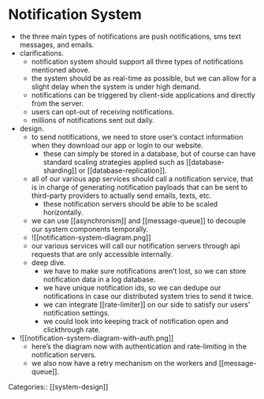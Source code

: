 # Notification System

- the three main types of notifications are push notifications, sms text messages, and emails.
- clarifications.
	- notification system should support all three types of notifications mentioned above.
	- the system should be as real-time as possible, but we can allow for a slight delay when the system is under high demand.
	- notifications can be triggered by client-side applications and directly from the server.
	- users can opt-out of receiving notifications.
	- millions of notifications sent out daily.
- design.
	- to send notifications, we need to store user’s contact information when they download our app or login to our website.
		- these can simply be stored in a database, but of course can have standard scaling strategies applied such as [[database-sharding]] or [[database-replication]].
	- all of our various app services should call a notification service, that is in charge of generating notification payloads that can be sent to third-party providers to actually send emails, texts, etc.
		- these notification servers should be able to be scaled horizontally.
	- we can use [[asynchronism]] and [[message-queue]] to decouple our system components temporally.
	- ![[notification-system-diagram.png]]
	- our various services will call our notification servers through api requests that are only accessible internally.
	- deep dive.
		- we have to make sure notifications aren’t lost, so we can store notification data in a log database.
		- we have unique notification ids, so we can dedupe our notifications in case our distributed system tries to send it twice.
		- we can integrate [[rate-limiter]] on our side to satisfy our users’ notification settings.
		- we could look into keeping track of notification open and clickthrough rate.
- ![[notification-system-diagram-with-auth.png]]
	- here’s the diagram now with authentication and rate-limiting in the notification servers.
	- we also now have a retry mechanism on the workers and [[message-queue]].

Categories:: [[system-design]]